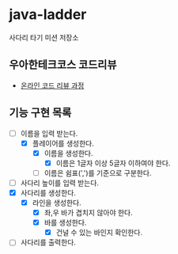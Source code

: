 # java-ladder

사다리 타기 미션 저장소

## 우아한테크코스 코드리뷰

- [온라인 코드 리뷰 과정](https://github.com/woowacourse/woowacourse-docs/blob/master/maincourse/README.md)

## 기능 구현 목록

- [ ] 이름을 입력 받는다.
  - [x] 플레이어를 생성한다.
    - [x] 이름을 생성한다.
      - [x] 이름은 1글자 이상 5글자 이하여야 한다.
    - [ ] 이름은 쉼표(',')를 기준으로 구분한다.
- [ ] 사다리 높이를 입력 받는다.
- [x] 사다리를 생성한다.
  - [x] 라인을 생성한다.
    - [x] 좌,우 바가 겹치지 않아야 한다.
    - [x] 바를 생성한다.
      - [x] 건널 수 있는 바인지 확인한다.
- [ ] 사다리를 출력한다.
